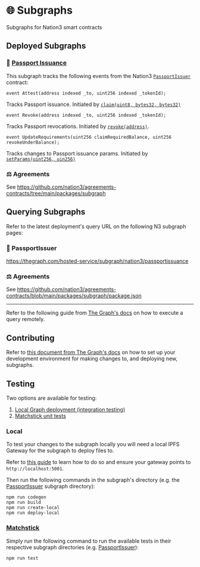 # 🌐 Subgraphs

Subgraphs for Nation3 smart contracts

## Deployed Subgraphs

### 🛂 [Passport Issuance](./passportissuance/)

This subgraph tracks the following events from the Nation3 [`PassportIssuer`](https://github.com/nation3/foundations/blob/main/src/passport/PassportIssuer.sol) contract:

`event Attest(address indexed _to, uint256 indexed _tokenId);`

Tracks Passport issuance. Initiated by [`claim(uint8, bytes32, bytes32)`](https://github.com/nation3/foundations/blob/main/src/passport/PassportIssuer.sol#L131)

`event Revoke(address indexed _to, uint256 indexed _tokenId);`

Tracks Passport revocations. Initiated by [`revoke(address)`](https://github.com/nation3/foundations/blob/main/src/passport/PassportIssuer.sol#L150).

`event UpdateRequirements(uint256 claimRequiredBalance, uint256 revokeUnderBalance);`

Tracks changes to Passport issuance params. Initiated by [`setParams(uint256, uin256)`](https://github.com/nation3/foundations/blob/main/src/passport/PassportIssuer.sol#L162)

### ⚖️ Agreements

See https://github.com/nation3/agreements-contracts/tree/main/packages/subgraph

## Querying Subgraphs

Refer to the latest deployment's query URL on the following N3 subgraph pages:

### 🛂 PassportIssuer

https://thegraph.com/hosted-service/subgraph/nation3/passportissuance

### ⚖️ Agreements

See https://github.com/nation3/agreements-contracts/blob/main/packages/subgraph/package.json

---

Refer to the following guide from [The Graph's docs](https://thegraph.com/docs/en/querying/querying-the-graph/) on how to execute a query remotely.

## Contributing

Refer to [this document from The Graph's docs](https://thegraph.com/docs/en/developing/creating-a-subgraph/) on how to set up your development environment for making changes to, and deploying new, subgraphs.

## Testing

Two options are available for testing:

1. [Local Graph deployment (integration testing)](/#Local)
2. [Matchstick unit tests](/#Matchstick)

### Local

To test your changes to the subgraph locally you will need a local IPFS Gateway for the subgraph to deploy files to.

Refer to [this guide](https://docs.ipfs.tech/how-to/command-line-quick-start/) to learn how to do so and ensure your gateway points to `http://localhost:5001`.

Then run the following commands in the subgraph's directory (e.g. the [PassportIssuer](./passportissuance/) subgraph directory):

```console
npm run codegen
npm run build
npm run create-local
npm run deploy-local
```

### [Matchstick](https://github.com/LimeChain/matchstick/blob/main/README.md)

Simply run the following command to run the available tests in their respective subgraph directories (e.g. [PassportIssuer](./passportissuance/)):

```console
npm run test
```
